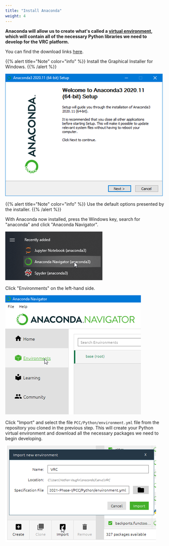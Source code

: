 ```yaml
---
title: "Install Anaconda"
weight: 4
---
```


**Anaconda will allow us to create what's called a
[virtual environment](https://www.freecodecamp.org/news/why-you-need-python-environments-and-how-to-manage-them-with-conda-85f155f4353c/),
which will contain all of the necessary Python libraries we need to
develop for the VRC platform.**

You can find the download links [here](https://www.anaconda.com/products/individual).

{{% alert title="Note" color="info" %}}
Install the Graphical Installer for Windows.
{{% /alert %}}

![](image.png)

{{% alert title="Note" color="info" %}}
Use the default options presented by the installer.
{{% /alert %}}

With Anaconda now installed, press the Windows key,
search for "anaconda" and click "Anaconda Navigator".

![](image1.png)

Click "Environments" on the left-hand side.

![](image2.png)

Click "Import" and select the file `PCC/Python/environment.yml` file from the
repository you cloned in the previous step. This will create your Python
virtual environment and download all the necessary packages we need to begin developing.

![](image3.png)
